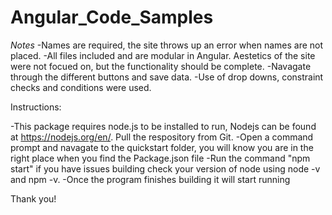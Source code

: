 # Angular_Code_Samples

*Notes*
-Names are required, the site throws up an error when names are not placed.
-All files included and are modular in Angular. Aestetics of the site were not focued on, but the functionality should be complete.
-Navagate through the different buttons and save data.
-Use of drop downs, constraint checks and conditions were used.



Instructions:

-This package requires node.js to be installed to run, Nodejs can be found at https://nodejs.org/en/. Pull the respository from Git.
-Open a command prompt and navagate to the quickstart folder, you will know you are in the right place when you find the Package.json file
-Run the command "npm start" if you have issues building check your version of node using node -v and npm -v.
-Once the program finishes building it will start running


Thank you! 

